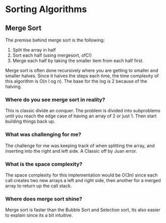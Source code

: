 ﻿# Sorting Algorithms

## Merge Sort
The premise behind merge sort is the following:
 1. Split the array in half
 2. Sort each half (using mergesort, ofC!)
 3. Merge each half by taking the smaller item from each half first.

Merge sort is often done recursively where you are getting to smaller and smaller halves. Since it halves the steps each time, the time complexity of this algorithm is O(n l og n). The base for the log is 2 because of the halving. 

### Where do you see merge sort in reality?
This is classic divide an conquer. The problem is divided into subproblems until you reach the edge case of having an array of 2 or just 1. Then start building things back up.

### What was challenging for me?
The challenge for me was keeping track of when splitting the array, and inserting into the right and left side. A Classic off by Juan error.

### What is the space complexity?
The space complexity for this implementation would be O(3n) since each call creates two new arrays a left and right side, then another for a merged array to return up the call stack. 

### Where does merge sort shine?
Merge sort is faster than the Bubble Sort and Selection sort, Its also easier to explain since its a bit intuitive.